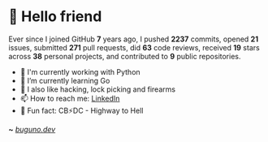 # 🤖 Hello friend

Ever since I joined GitHub **7** years ago, I pushed **2237** commits, opened **21** issues, submitted **271** pull requests, did **63** code reviews, received **19** stars across **38** personal projects, and contributed to **9** public repositories.

- 🐍 I'm currently working with Python
- 🌱 I’m currently learning Go
- 🔭 I also like hacking, lock picking and firearms
- 📫 How to reach me: [LinkedIn](https://www.linkedin.com/in/brunodesouzabezerra/)
- 🤡 Fun fact: CB⚡DC - Highway to Hell

**~** [_buguno.dev_](https://buguno.dev)
